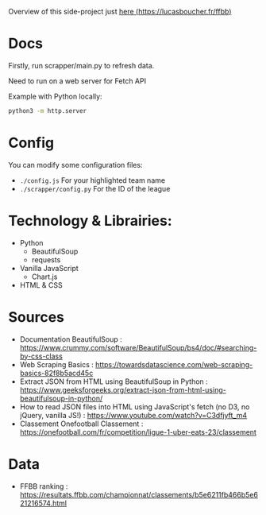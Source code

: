 Overview of this side-project just [here (https://lucasboucher.fr/ffbb)](https://lucasboucher.fr/ffbb/)


# Docs
Firstly, run scrapper/main.py to refresh data.

Need to run on a web server for Fetch API

Example with Python locally:
```bash
python3 -m http.server
```

# Config
You can modify some configuration files:
- `./config.js` For your highlighted team name
- `./scrapper/config.py` For the ID of the league

# Technology & Librairies:
- Python
    - BeautifulSoup
    - requests
- Vanilla JavaScript
    - Chart.js
- HTML & CSS

# Sources
- Documentation BeautifulSoup : https://www.crummy.com/software/BeautifulSoup/bs4/doc/#searching-by-css-class
- Web Scraping Basics : https://towardsdatascience.com/web-scraping-basics-82f8b5acd45c 
- Extract JSON from HTML using BeautifulSoup in Python : https://www.geeksforgeeks.org/extract-json-from-html-using-beautifulsoup-in-python/
- How to read JSON files into HTML using JavaScript's fetch (no D3, no jQuery, vanilla JS!) : https://www.youtube.com/watch?v=C3dfjyft_m4 
- Classement Onefootball Classement : https://onefootball.com/fr/competition/ligue-1-uber-eats-23/classement

# Data
- FFBB ranking : https://resultats.ffbb.com/championnat/classements/b5e6211fb466b5e621216574.html